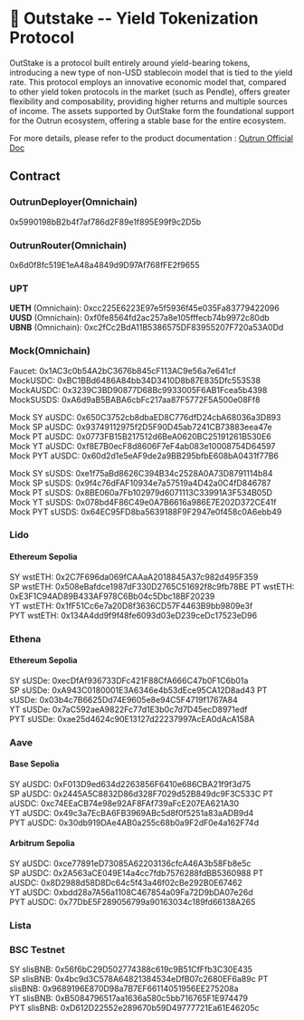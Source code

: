 # 🏦 Outstake -- Yield Tokenization Protocol

OutStake is a protocol built entirely around yield-bearing tokens, introducing a new type of non-USD stablecoin model that is tied to the yield rate. This protocol employs an innovative economic model that, compared to other yield token protocols in the market (such as Pendle), offers greater flexibility and composability, providing higher returns and multiple sources of income. The assets supported by OutStake form the foundational support for the Outrun ecosystem, offering a stable base for the entire ecosystem.

For more details, please refer to the product documentation : [Outrun Official Doc](https://outrun.gitbook.io/doc "Outrun Official Doc")

## Contract

### OutrunDeployer(Omnichain)

0x5990198bB2b4f7af786d2F89e1f895E99f9c2D5b

### OutrunRouter(Omnichain)

0x6d0f8fc519E1eA48a4849d9D97Af768fFE2f9655  

### UPT

**UETH** (Omnichain): 0xcc225E6223E97e5f5936f45e035Fa83779422096  
**UUSD** (Omnichain): 0xf0fe8564fd2ac257a8e105fffecb74b9972c80db  
**UBNB** (Omnichain): 0xc2fCc2BdA11B5386575DF83955207F720a53A0Dd  

### Mock(Omnichain)

Faucet: 0x1AC3c0b54A2bC3676b845cF113AC9e56a7e641cf  
MockUSDC: 0xBC1BBd6486A84bb34D3410D8b87E835Dfc553538  
MockAUSDC: 0x3239C3BD90877D68Bc9933005F6AB1Fcea5b4398  
MockSUSDS: 0xA6d9aB5BABA6cbFc217aa87F5772F5A500e08Ff8  

Mock SY aUSDC: 0x650C3752cb8dbaED8C776dfD24cbA68036a3D893  
Mock SP aUSDC: 0x93749112975f2D5F90D45ab7241CB73883eea47e  
Mock PT aUSDC: 0x0773FB15B217512d6BeA0620BC25191261B530E6  
Mock YT aUSDC: 0xf8E7B0ecF8d8606F7eF4ab083e10008754D64597  
Mock PYT aUSDC: 0x60d2d1e5eAF9de2a9BB295bfbE608bA0431f77B6  

Mock SY sUSDS: 0xe1f75aBd8626C394B34c2528A0A73D8791114b84  
Mock SP sUSDS: 0x9f4c76dFAF10934e7a57519a4D42a0C4fD846787  
Mock PT sUSDS: 0x8BE060a7Fb102979d6071113C33991A3F534B05D  
Mock YT sUSDS: 0x078bd4F86C49e0A7B6616a986E7E202D372CE41f  
Mock PYT sUSDS: 0x64EC95FD8ba5639188F9F2947e0f458c0A6ebb49  

### Lido

#### Ethereum Sepolia

SY wstETH: 0x2C7F696da069fCAAaA2018845A37c982d495F359  
SP wstETH: 0x508eBafdce1987dF330D2765C51692f8c9fb78BE
PT wstETH: 0xE3F1C94AD89B433AF978C6Bb04c5Dbc18BF20239  
YT wstETH: 0x1fF51Cc6e7a20D8f3636CD57F4463B9bb9809e3f  
PYT wstETH: 0x134A4dd9f9f48fe6093d03eD239ceDc17523eD96

### Ethena

#### Ethereum Sepolia

SY sUSDe: 0xecDfAf936733DFc421F88CfA666C47b0F1C6b01a  
SP sUSDe: 0xA943C0180001E3A6346e4b53dEce95CA12D8ad43
PT sUSDe: 0x03b4c7B6625Dd74E9605e8e94C5F4719f1767A84  
YT sUSDe: 0x7aC592aeA9822Fc77d1E3b0c7d7D45ecD8971edf  
PYT sUSDe: 0xae25d4624c90E13127d22237997AcEA0dAcA158A

### Aave

#### Base Sepolia

SY aUSDC: 0xF013D9ed634d2263856F6410e686CBA21f9f3d75  
SP aUSDC: 0x2445A5C8832D86d328F7029d52B849dc9F3C533C
PT aUSDC: 0xc74EEaCB74e98e92AF8FAf739aFcE207EA621A30  
YT aUSDC: 0x49c3a7EcBA6FB3969ABc5d8f0f5251a83aADB9d4  
PYT aUSDC: 0x30db919DAe4AB0a255c68b0a9F2dF0e4a162F74d

#### Arbitrum Sepolia

SY aUSDC: 0xce77891eD73085A62203136cfcA46A3b58Fb8e5c  
SP aUSDC: 0x2A563aCE049E14a4cc7fdb7576288fdBB5360988
PT aUSDC: 0x8D2988d58D8Dc64c5f43a46f02cBe292B0E67462  
YT aUSDC: 0xbdd28a7A56a1108C467854a09Fa72D9bDA07e26d  
PYT aUSDC: 0x77DbE5F289056799a90163034c189fd66138A265

### Lista

### BSC Testnet

SY slisBNB: 0x56f6bC29D502774388c619c9B51CfFfb3C30E435  
SP slisBNB: 0x4bc9d3C578A64821384534eDfB07c2680EF6a89c
PT slisBNB: 0x9689196E870D98a7B7EF66114051956EE275208a  
YT slisBNB: 0xB5084796517aa1636a580c5bb716765F1E974479  
PYT slisBNB: 0xD612D22552e289670b59D49777721Ea61E46205c
